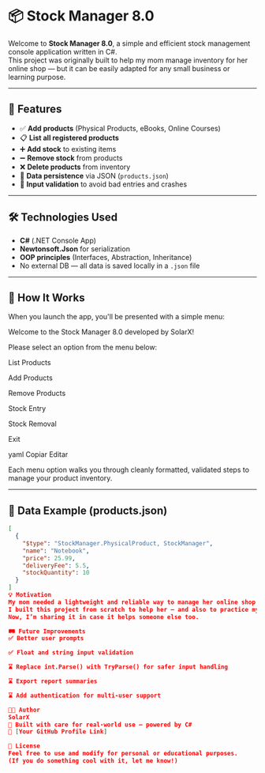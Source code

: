# 📦 Stock Manager 8.0

Welcome to **Stock Manager 8.0**, a simple and efficient stock management console application written in C#.  
This project was originally built to help my mom manage inventory for her online shop — but it can be easily adapted for any small business or learning purpose.

---

## 🚀 Features

- ✅ **Add products** (Physical Products, eBooks, Online Courses)
- 📋 **List all registered products**
- ➕ **Add stock** to existing items
- ➖ **Remove stock** from products
- ❌ **Delete products** from inventory
- 💾 **Data persistence** via JSON (`products.json`)
- 🔐 **Input validation** to avoid bad entries and crashes

---

## 🛠️ Technologies Used

- **C#** (.NET Console App)
- **Newtonsoft.Json** for serialization
- **OOP principles** (Interfaces, Abstraction, Inheritance)
- No external DB — all data is saved locally in a `.json` file

---

## 🧠 How It Works

When you launch the app, you'll be presented with a simple menu:

Welcome to the Stock Manager 8.0 developed by SolarX!

Please select an option from the menu below:

List Products

Add Products

Remove Products

Stock Entry

Stock Removal

Exit

yaml
Copiar
Editar

Each menu option walks you through cleanly formatted, validated steps to manage your product inventory.

---

## 📁 Data Example (products.json)

```json
[
  {
    "$type": "StockManager.PhysicalProduct, StockManager",
    "name": "Notebook",
    "price": 25.99,
    "deliveryFee": 5.5,
    "stockQuantity": 10
  }
]
💡 Motivation
My mom needed a lightweight and reliable way to manage her online shop's stock without a complex interface or expensive tools.
I built this project from scratch to help her — and also to practice my C# skills in real-world scenarios.
Now, I’m sharing it in case it helps someone else too.

🛤️ Future Improvements
✅ Better user prompts

✅ Float and string input validation

⌛ Replace int.Parse() with TryParse() for safer input handling

⌛ Export report summaries

⌛ Add authentication for multi-user support

👩‍💻 Author
SolarX
🎯 Built with care for real-world use — powered by C#
🔗 [Your GitHub Profile Link]

📝 License
Feel free to use and modify for personal or educational purposes.
(If you do something cool with it, let me know!)
